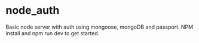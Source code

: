 # node_auth
Basic node server with auth using mongoose, mongoDB and passport.
NPM install and npm run dev to get started.
